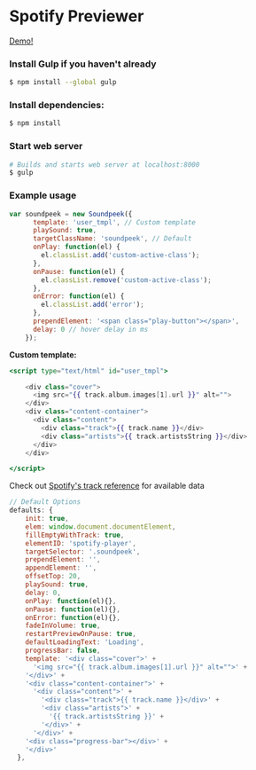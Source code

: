 # Spotify Previewer
[Demo!](http://boberober.github.io/soundpeek/)
### Install Gulp if you haven't already
```sh
$ npm install --global gulp
```

### Install dependencies:
```sh
$ npm install 
```

### Start web server
```sh
# Builds and starts web server at localhost:8000
$ gulp
```

### Example usage
```javascript
var soundpeek = new Soundpeek({
      template: 'user_tmpl', // Custom template
      playSound: true,
      targetClassName: 'soundpeek', // Default
      onPlay: function(el) {
        el.classList.add('custom-active-class');
      },
      onPause: function(el) {
        el.classList.remove('custom-active-class');
      },
      onError: function(el) {
        el.classList.add('error');
      },
      prependElement: '<span class="play-button"></span>',
      delay: 0 // hover delay in ms
    });
```
**Custom template:**

```hbs
<script type="text/html" id="user_tmpl">

    <div class="cover">
      <img src="{{ track.album.images[1].url }}" alt="">
    </div>
    <div class="content-container">
      <div class="content">
        <div class="track">{{ track.name }}</div>
        <div class="artists">{{ track.artistsString }}</div>
      </div>
    </div>

</script>

```
Check out [Spotify's track reference](https://developer.spotify.com/web-api/get-track/#example) for available data

```javascript
// Default Options
defaults: {
    init: true,
    elem: window.document.documentElement,
    fillEmptyWithTrack: true,
    elementID: 'spotify-player',
    targetSelector: '.soundpeek',
    prependElement: '',
    appendElement: '',
    offsetTop: 20,
    playSound: true,
    delay: 0,
    onPlay: function(el){},
    onPause: function(el){},
    onError: function(el){},
    fadeInVolume: true,
    restartPreviewOnPause: true,
    defaultLoadingText: 'Loading',
    progressBar: false,
    template: '<div class="cover">' +
      '<img src="{{ track.album.images[1].url }}" alt="">' +
    '</div>' +
    '<div class="content-container">' +
      '<div class="content">' +
        '<div class="track">{{ track.name }}</div>' +
        '<div class="artists">' +
          '{{ track.artistsString }}' +
        '</div>' +
      '</div>' +
    '<div class="progress-bar"></div>' +
    '</div>'
  },
```
